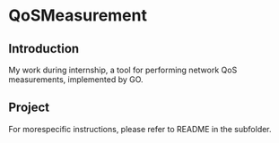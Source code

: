 QoSMeasurement 
==================================

## Introduction
My work during internship, a tool for performing network QoS measurements, implemented by GO. 


## Project
For morespecific instructions, please refer to README in the subfolder.


